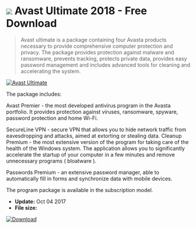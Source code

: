 # ![](https://cdn.softexe.net/static/icon/c/avast-ultimate-10796.png) Avast Ultimate 2018 - Free Download

> Avast ultimate is a package containing four Avasta products necessary to provide comprehensive computer protection and privacy. The package provides protection against malware and ransomware, prevents tracking, protects private data, provides easy password management and includes advanced tools for cleaning and accelerating the system.

[![Avast Ultimate](https:https://tse4.mm.bing.net/th?id=OIP.9rnpg3hTOM_FtMM5vHvJHgHaE_&pid=Api)](https://softexe.net/win/security-privacy/antivirus/avast-ultimate:pRgaf.html)

The package includes: 
 
 
 Avast Premier - the most developed antivirus program in the Avasta portfolio. It provides protection against viruses, ransomware, spyware, password protection and home Wi-Fi. 
 
 
 SecureLine VPN - secure VPN that allows you to hide network traffic from eavesdropping and attacks, aimed at extorting or stealing data.
 Cleanup Premium - the most extensive version of the program for taking care of the health of the Windows system. The application allows you to significantly accelerate the startup of your computer in a few minutes and remove unnecessary programs ( bloatware ).
 
 Passwords Premium - an extensive password manager, able to automatically fill in forms and synchronize data with mobile devices. 
 
 The program package is available in the subscription model.


- **Update:** Oct 04 2017
- **File size:** 

[![Download](https://cdn.softexe.net/static/img/download.png)](https://softexe.net/win/security-privacy/antivirus/avast-ultimate:pRgaf.html)

